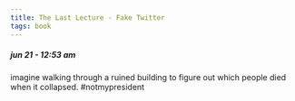 ```yaml
---
title: The Last Lecture - Fake Twitter
tags: book
---
```


##### jun 21 - 12:53 am
imagine walking through a ruined building to figure out which people died when it collapsed. #notmypresident
